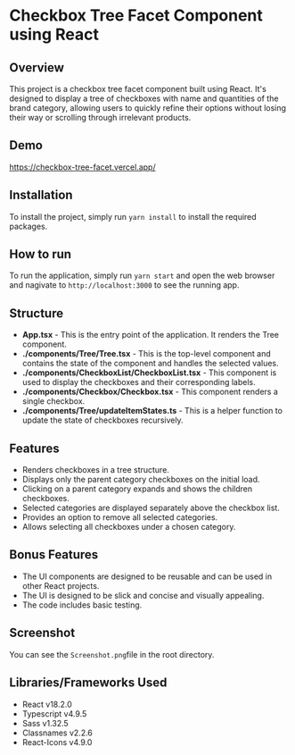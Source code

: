 # Checkbox Tree Facet Component using React

## Overview

This project is a checkbox tree facet component built using React. It's designed to display a tree of checkboxes with name and quantities of the brand category, allowing users to quickly refine their options without losing their way or scrolling through irrelevant products.

## Demo

https://checkbox-tree-facet.vercel.app/

## Installation

To install the project, simply run `yarn install` to install the required packages.

## How to run

To run the application, simply run `yarn start` and open the web browser and nagivate to `http://localhost:3000` to see the running app.

## Structure

* **App.tsx** - This is the entry point of the application. It renders the Tree component.
* **./components/Tree/Tree.tsx** - This is the top-level component and contains the state of the component and handles the selected values.
* **./components/CheckboxList/CheckboxList.tsx** - This component is used to display the checkboxes and their corresponding labels.
* **./components/Checkbox/Checkbox.tsx** - This component renders a single checkbox.
* **./components/Tree/updateItemStates.ts** - This is a helper function to update the state of checkboxes recursively.

## Features

* Renders checkboxes in a tree structure.
* Displays only the parent category checkboxes on the initial load.
* Clicking on a parent category expands and shows the children checkboxes.
* Selected categories are displayed separately above the checkbox list.
* Provides an option to remove all selected categories.
* Allows selecting all checkboxes under a chosen category.

## Bonus Features

* The UI components are designed to be reusable and can be used in other React projects.
* The UI is designed to be slick and concise and visually appealing.
* The code includes basic testing.

## Screenshot

You can see the `Screenshot.png`file in the root directory.

## Libraries/Frameworks Used

* React v18.2.0
* Typescript v4.9.5
* Sass v1.32.5
* Classnames v2.2.6
* React-Icons v4.9.0
